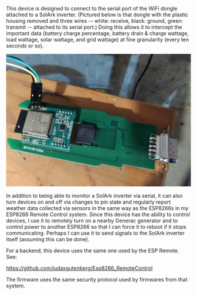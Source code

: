 This device is designed to connect to the serial port of the WiFi dongle attached to a SolArk inverter. (Pictured below is that dongle with the plastic housing removed and three wires -- white: receive, black: ground, green: transmit -- attached to its serial port.) Doing this allows it to intercept the important data (battery charge percentage, battery drain & charge wattage, load wattage, solar wattage, and grid wattage) at fine granularity (every ten seconds or so).

![alt text](dongle_serial.jpg?raw=true)

In addition to being able to monitor a SolArk inverter via serial, it can also turn devices on and off via changes to pin state and regularly report weather data collected via sensors in the same way as the ESP8266s in my ESP8266 Remote Control system.
Since this device has the ability to control devices, I use it to remotely turn on a nearby Generac generator and to control power to another ESP8266 so that I can force it to reboot if it stops communicating. Perhaps I can use it to send signals to the SolArk inverter itself (assuming this can be done). 

For a backend, this device uses the same one used by the ESP Remote.  See:

https://github.com/judasgutenberg/Esp8266_RemoteControl

The firmware uses the same security protocol used by firmwares from that system.
